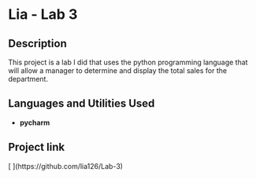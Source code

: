 <h1>Lia - Lab 3</h1>


<h2>Description</h2>
This project is a lab I did that uses the python programming language that will allow a manager to determine and display the total sales for the department.
<br />


<h2>Languages and Utilities Used</h2>

- <b>pycharm</b> 

<h2>Project link</h2>
[
](https://github.com/lia126/Lab-3)
<!--
 ```diff
- text in red
+ text in green
! text in orange
# text in gray
@@ text in purple (and bold)@@
```
--!>
